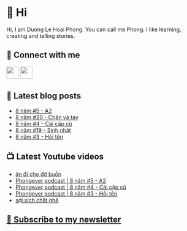 # 👋 Hi

Hi, I am Duong Le Hoai Phong. You can call me Phong. I like learning, creating and telling stories.

## 🔗 Connect with me
[<img height="32" width="32" src="https://cdn.jsdelivr.net/npm/simple-icons@v3/icons/youtube.svg" />](https://www.youtube.com/channel/UCXykqt3V2-9bYXKWZRcH0rA)
[<img height="32" width="32" src="https://cdn.jsdelivr.net/npm/simple-icons@v3/icons/instagram.svg" />](https://www.instagram.com/phongever)

## 📝 Latest blog posts

<!-- BLOG-POST-LIST:START -->
- [8 năm #5 - A2](https://phongever.substack.com/p/8-nam-5-a2)
- [8 năm #20 - Chân và tay](https://phongever.substack.com/p/8-nam-20-chan-va-tay)
- [8 năm #4 - Cái cặp cũ](https://phongever.substack.com/p/8-nam-4-cai-cap-cu)
- [8 năm #19 - Sinh nhật](https://phongever.substack.com/p/8-nam-19-sinh-nhat)
- [8 năm #3 - Hỏi tên](https://phongever.substack.com/p/8-nam-3-hoi-ten)
<!-- BLOG-POST-LIST:END -->

## 📺 Latest Youtube videos

<!-- YOUTUBE-VIDEO-LIST:START -->
- [ăn đi cho đỡ buồn](https://www.youtube.com/watch?v=SPRHc1INk7E)
- [Phongever podcast | 8 năm #5 - A2](https://www.youtube.com/watch?v=xQCpcK6puU8)
- [Phongever podcast | 8 năm #4 - Cái cặp cũ](https://www.youtube.com/watch?v=yZ1aCUWihBA)
- [Phongever podcast | 8 năm #3 - Hỏi tên](https://www.youtube.com/watch?v=B1ilQJewlDU)
- [sợi xích chất ghê](https://www.youtube.com/watch?v=O9JUvKLAc38)
<!-- YOUTUBE-VIDEO-LIST:END -->

## [💌 Subscribe to my newsletter](https://phongever.substack.com/)
